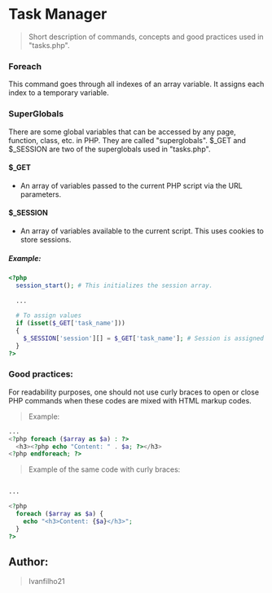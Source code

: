 # Task Manager
> Short description of commands, concepts and good practices used in "tasks.php".

### Foreach
This command goes through all indexes of an array variable. It assigns each index to a temporary variable.

### SuperGlobals
There are some global variables that can be accessed by any page, function, class, etc. in PHP. They are called "superglobals". $_GET and $_SESSION are two of the superglobals used in "tasks.php".

#### $_GET
* An array of variables passed to the current PHP script via the URL parameters.
#### $_SESSION
* An array of variables available to the current script. This uses cookies to store sessions.
##### Example:
```php
<?php
  session_start(); # This initializes the session array.
  
  ...
  
  # To assign values
  if (isset($_GET['task_name']))
  {
    $_SESSION['session'][] = $_GET['task_name']; # Session is assigned with the $_GET array values.
  }
?>
```

### Good practices:
For readability purposes, one should not use curly braces to open or close PHP commands when these codes are mixed with HTML markup codes.
> Example:
```php
...
<?php foreach ($array as $a) : ?>
  <h3><?php echo "Content: " . $a; ?></h3>
<?php endforeach; ?>
```
> Example of the same code with curly braces:
```php

...

<?php
  foreach ($array as $a) {
    echo "<h3>Content: {$a}</h3>";
  }
?>
```

## Author:
> Ivanfilho21

